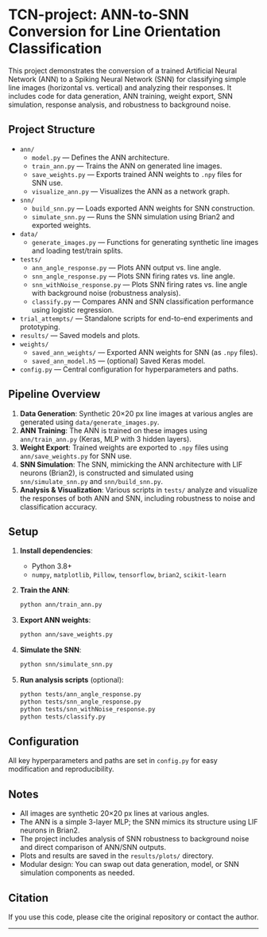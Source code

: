 # TCN-project: ANN-to-SNN Conversion for Line Orientation Classification

This project demonstrates the conversion of a trained Artificial Neural Network (ANN) to a Spiking Neural Network (SNN) for classifying simple line images (horizontal vs. vertical) and analyzing their responses. It includes code for data generation, ANN training, weight export, SNN simulation, response analysis, and robustness to background noise.

## Project Structure

- `ann/`
  - `model.py` — Defines the ANN architecture.
  - `train_ann.py` — Trains the ANN on generated line images.
  - `save_weights.py` — Exports trained ANN weights to `.npy` files for SNN use.
  - `visualize_ann.py` — Visualizes the ANN as a network graph.
- `snn/`
  - `build_snn.py` — Loads exported ANN weights for SNN construction.
  - `simulate_snn.py` — Runs the SNN simulation using Brian2 and exported weights.
- `data/`
  - `generate_images.py` — Functions for generating synthetic line images and loading test/train splits.
- `tests/`
  - `ann_angle_response.py` — Plots ANN output vs. line angle.
  - `snn_angle_response.py` — Plots SNN firing rates vs. line angle.
  - `snn_withNoise_response.py` — Plots SNN firing rates vs. line angle with background noise (robustness analysis).
  - `classify.py` — Compares ANN and SNN classification performance using logistic regression.
- `trial_attempts/` — Standalone scripts for end-to-end experiments and prototyping.
- `results/` — Saved models and plots.
- `weights/`
  - `saved_ann_weights/` — Exported ANN weights for SNN (as `.npy` files).
  - `saved_ann_model.h5` — (optional) Saved Keras model.
- `config.py` — Central configuration for hyperparameters and paths.

## Pipeline Overview

1. **Data Generation**: Synthetic 20×20 px line images at various angles are generated using `data/generate_images.py`.
2. **ANN Training**: The ANN is trained on these images using `ann/train_ann.py` (Keras, MLP with 3 hidden layers).
3. **Weight Export**: Trained weights are exported to `.npy` files using `ann/save_weights.py` for SNN use.
4. **SNN Simulation**: The SNN, mimicking the ANN architecture with LIF neurons (Brian2), is constructed and simulated using `snn/simulate_snn.py` and `snn/build_snn.py`.
5. **Analysis & Visualization**: Various scripts in `tests/` analyze and visualize the responses of both ANN and SNN, including robustness to noise and classification accuracy.

## Setup

1. **Install dependencies**:
   - Python 3.8+
   - `numpy`, `matplotlib`, `Pillow`, `tensorflow`, `brian2`, `scikit-learn`

2. **Train the ANN**:
   ```bash
   python ann/train_ann.py
   ```

3. **Export ANN weights**:
   ```bash
   python ann/save_weights.py
   ```

4. **Simulate the SNN**:
   ```bash
   python snn/simulate_snn.py
   ```

5. **Run analysis scripts** (optional):
   ```bash
   python tests/ann_angle_response.py
   python tests/snn_angle_response.py
   python tests/snn_withNoise_response.py
   python tests/classify.py
   ```

## Configuration

All key hyperparameters and paths are set in `config.py` for easy modification and reproducibility.

## Notes

- All images are synthetic 20×20 px lines at various angles.
- The ANN is a simple 3-layer MLP; the SNN mimics its structure using LIF neurons in Brian2.
- The project includes analysis of SNN robustness to background noise and direct comparison of ANN/SNN outputs.
- Plots and results are saved in the `results/plots/` directory.
- Modular design: You can swap out data generation, model, or SNN simulation components as needed.

## Citation

If you use this code, please cite the original repository or contact the author.

---
